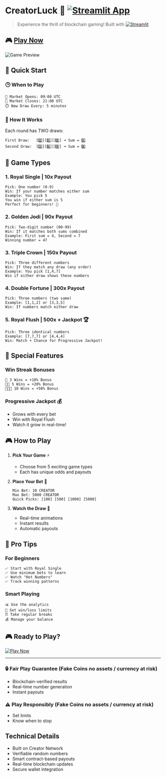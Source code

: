 # CreatorLuck 🎲 [![Streamlit App](https://static.streamlit.io/badges/streamlit_badge_black_white.svg)](https://creatorluck.streamlit.app/)

> Experience the thrill of blockchain gaming! Built with [![Streamlit](https://img.shields.io/badge/Streamlit-FF4B4B?style=flat&logo=Streamlit&logoColor=white)](https://streamlit.io)

## 🎮 [Play Now](https://creatorluck.streamlit.app/)

![Game Preview](https://raw.githubusercontent.com/streamlit/docs/main/public/images/streamlit-social-card-1200x630.png)

## 🚀 Quick Start

### 🕒 When to Play
```
🌅 Market Opens: 09:00 UTC
🌙 Market Closes: 21:00 UTC
⏱️ New Draw Every: 5 minutes
```

### 🎲 How It Works
Each round has TWO draws:
```
First Draw:   [2️⃣][5️⃣][8️⃣] ➜ Sum = 5️⃣
Second Draw:  [3️⃣][6️⃣][9️⃣] ➜ Sum = 8️⃣
```

## 🎯 Game Types

### 1. Royal Single | 10x Payout
```
Pick: One number (0-9)
Win: If your number matches either sum
Example: You pick 5
You win if either sum is 5
Perfect for beginners! 🎯
```

### 2. Golden Jodi | 90x Payout
```
Pick: Two-digit number (00-99)
Win: If it matches both sums combined
Example: First sum = 4, Second = 7
Winning number = 47
```

### 3. Triple Crown | 150x Payout
```
Pick: Three different numbers
Win: If they match any draw (any order)
Example: You pick [1,4,7]
Win if either draw shows these numbers
```

### 4. Double Fortune | 300x Payout
```
Pick: Three numbers (two same)
Example: [1,1,2] or [3,3,5]
Win: If numbers match either draw
```

### 5. Royal Flush | 500x + Jackpot 🏆
```
Pick: Three identical numbers
Example: [7,7,7] or [4,4,4]
Win: Match + Chance for Progressive Jackpot!
```

## 💫 Special Features

### Win Streak Bonuses
```
🎯 3 Wins = +10% Bonus
🎯🎯 5 Wins = +20% Bonus
🎯🎯🎯 10 Wins = +50% Bonus
```

### Progressive Jackpot 💰
- Grows with every bet
- Win with Royal Flush
- Watch it grow in real-time!

## 🎮 How to Play

1. **Pick Your Game** ⚡
   - Choose from 5 exciting game types
   - Each has unique odds and payouts

2. **Place Your Bet** 💸
   ```
   Min Bet: 10 CREATOR
   Max Bet: 5000 CREATOR
   Quick Picks: [100] [500] [1000] [5000]
   ```

3. **Watch the Draw** 🎥
   - Real-time animations
   - Instant results
   - Automatic payouts

## 🌟 Pro Tips

### For Beginners
```
✅ Start with Royal Single
✅ Use minimum bets to learn
✅ Watch "Hot Numbers"
✅ Track winning patterns
```

### Smart Playing
```
📊 Use the analytics
🎯 Set win/loss limits
⏰ Take regular breaks
💰 Manage your balance
```

## 🎮 Ready to Play?

[![Play Now](https://img.shields.io/badge/PLAY%20NOW-00B1A6?style=for-the-badge&logo=streamlit&logoColor=white)](https://creatorluck.streamlit.app/)

---
 
### 🔒 Fair Play Guarantee (Fake Coins no assets / currency at risk)
- Blockchain-verified results
- Real-time number generation
- Instant payouts

### ⚠️ Play Responsibly (Fake Coins no assets / currency at risk)
- Set limits
- Know when to stop


## Technical Details

- Built on Creator Network
- Verifiable random numbers
- Smart contract-based payouts
- Real-time blockchain updates
- Secure wallet integration



